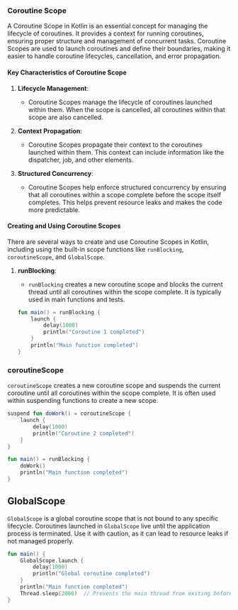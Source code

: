 ### Coroutine Scope

A Coroutine Scope in Kotlin is an essential concept for managing the lifecycle of coroutines. 
It provides a context for running coroutines, ensuring proper structure and management of concurrent tasks. 
Coroutine Scopes are used to launch coroutines and define their boundaries, making it easier to handle coroutine lifecycles, cancellation, and error propagation.

#### Key Characteristics of Coroutine Scope

1. **Lifecycle Management**:
   - Coroutine Scopes manage the lifecycle of coroutines launched within them. When the scope is cancelled, 
     all coroutines within that scope are also cancelled.

2. **Context Propagation**:
   - Coroutine Scopes propagate their context to the coroutines launched within them. This context can include 
     information like the dispatcher, job, and other elements.

3. **Structured Concurrency**:
   - Coroutine Scopes help enforce structured concurrency by ensuring that all coroutines within a scope complete 
     before the scope itself completes. This helps prevent resource leaks and makes the code more predictable.

#### Creating and Using Coroutine Scopes

There are several ways to create and use Coroutine Scopes in Kotlin, including using the built-in scope functions like 
`runBlocking`, `coroutineScope`, and `GlobalScope`.

1. **runBlocking**:

   - `runBlocking` creates a new coroutine scope and blocks the current thread until all coroutines within the scope 
     complete. It is typically used in main functions and tests.
   ```kotlin
   fun main() = runBlocking {
       launch {
           delay(1000)
           println("Coroutine 1 completed")
       }
       println("Main function completed")
   }
   ```

### coroutineScope

`coroutineScope` creates a new coroutine scope and suspends the current coroutine until all coroutines within the scope complete. 
It is often used within suspending functions to create a new scope.

```kotlin
suspend fun doWork() = coroutineScope {
    launch {
        delay(1000)
        println("Coroutine 2 completed")
    }
}

fun main() = runBlocking {
    doWork()
    println("Main function completed")
}
```
## GlobalScope

`GlobalScope` is a global coroutine scope that is not bound to any specific lifecycle. Coroutines launched in `GlobalScope` 
live until the application process is terminated. Use it with caution, as it can lead to resource leaks if not managed properly.

```kotlin
fun main() {
    GlobalScope.launch {
        delay(1000)
        println("Global coroutine completed")
    }
    println("Main function completed")
    Thread.sleep(2000)  // Prevents the main thread from exiting before the coroutine completes
}
```
